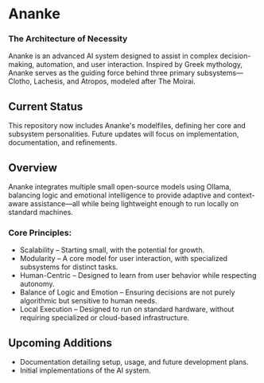 # Ananke
### The Architecture of Necessity

Ananke is an advanced AI system designed to assist in complex decision-making, automation, and user interaction. Inspired by Greek mythology, Ananke serves as the guiding force behind three primary subsystems—Clotho, Lachesis, and Atropos, modeled after The Moirai.

## Current Status
This repository now includes Ananke's modelfiles, defining her core and subsystem personalities. Future updates will focus on implementation, documentation, and refinements.

## Overview
Ananke integrates multiple small open-source models using Ollama, balancing logic and emotional intelligence to provide adaptive and context-aware assistance—all while being lightweight enough to run locally on standard machines.

### Core Principles:
- Scalability – Starting small, with the potential for growth.
- Modularity – A core model for user interaction, with specialized subsystems for distinct tasks.
- Human-Centric – Designed to learn from user behavior while respecting autonomy.
- Balance of Logic and Emotion – Ensuring decisions are not purely algorithmic but sensitive to human needs.
- Local Execution – Designed to run on standard hardware, without requiring specialized or cloud-based infrastructure.

## Upcoming Additions
- Documentation detailing setup, usage, and future development plans.
- Initial implementations of the AI system.
